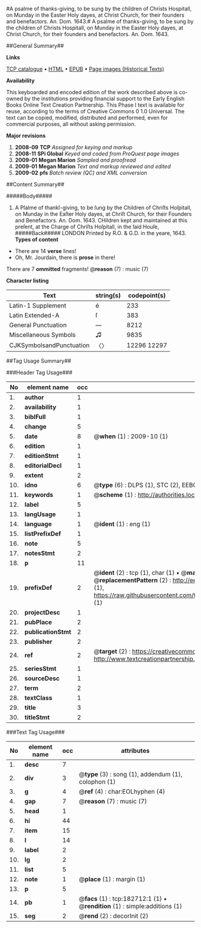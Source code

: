 #A psalme of thanks-giving, to be sung by the children of Christs Hospitall, on Munday in the Easter Holy dayes, at Christ Church, for their founders and benefactors. An. Dom. 1643.#
A psalme of thanks-giving, to be sung by the children of Christs Hospitall, on Munday in the Easter Holy dayes, at Christ Church, for their founders and benefactors. An. Dom. 1643.

##General Summary##

**Links**

[TCP catalogue](http://www.ota.ox.ac.uk/tcp/)  • 
[HTML](http://tei.it.ox.ac.uk/tcp/Texts-HTML/free/B04/B04880.html)  • 
[EPUB](http://tei.it.ox.ac.uk/tcp/Texts-EPUB/free/B04/B04880.epub) • 
[Page images (Historical Texts)](https://data.historicaltexts.jisc.ac.uk/view?pubId=eebo-99884941e&pageId=eebo-99884941e-182712-1)

**Availability**

This keyboarded and encoded edition of the
	       work described above is co-owned by the institutions
	       providing financial support to the Early English Books
	       Online Text Creation Partnership. This Phase I text is
	       available for reuse, according to the terms of Creative
	       Commons 0 1.0 Universal. The text can be copied,
	       modified, distributed and performed, even for
	       commercial purposes, all without asking permission.

**Major revisions**

1. __2008-09__ __TCP__ *Assigned for keying and markup*
1. __2008-11__ __SPi Global__ *Keyed and coded from ProQuest page images*
1. __2009-01__ __Megan Marion__ *Sampled and proofread*
1. __2009-01__ __Megan Marion__ *Text and markup reviewed and edited*
1. __2009-02__ __pfs__ *Batch review (QC) and XML conversion*

##Content Summary##

#####Body#####

1. A Pſalme of thankſ-giving, to be ſung by the Children of Chriſts Hoſpitall, on Munday in the Eaſter Holy dayes, at Chriſt Church, for their Founders and Benefactors. An. Dom. 1643.
CHildren kept and maintained at this preſent, at the Charge of Chriſts Hoſpitall, in the ſaid Houſe,
#####Back#####
LONDON Printed by R.O. & G.D. in the yeare, 1643.
**Types of content**

  * There are 14 **verse** lines!
  * Oh, Mr. Jourdain, there is **prose** in there!

There are 7 **ommitted** fragments! 
 @__reason__ (7) : music (7)

**Character listing**


|Text|string(s)|codepoint(s)|
|---|---|---|
|Latin-1 Supplement|é|233|
|Latin Extended-A|ſ|383|
|General Punctuation|—|8212|
|Miscellaneous Symbols|♫|9835|
|CJKSymbolsandPunctuation|〈〉|12296 12297|

##Tag Usage Summary##

###Header Tag Usage###

|No|element name|occ|attributes|
|---|---|---|---|
|1.|__author__|1||
|2.|__availability__|1||
|3.|__biblFull__|1||
|4.|__change__|5||
|5.|__date__|8| @__when__ (1) : 2009-10 (1)|
|6.|__edition__|1||
|7.|__editionStmt__|1||
|8.|__editorialDecl__|1||
|9.|__extent__|2||
|10.|__idno__|6| @__type__ (6) : DLPS (1), STC (2), EEBO-CITATION (1), PROQUEST (1), VID (1)|
|11.|__keywords__|1| @__scheme__ (1) : http://authorities.loc.gov/ (1)|
|12.|__label__|5||
|13.|__langUsage__|1||
|14.|__language__|1| @__ident__ (1) : eng (1)|
|15.|__listPrefixDef__|1||
|16.|__note__|5||
|17.|__notesStmt__|2||
|18.|__p__|11||
|19.|__prefixDef__|2| @__ident__ (2) : tcp (1), char (1)  •  @__matchPattern__ (2) : ([0-9\-]+):([0-9IVX]+) (1), (.+) (1)  •  @__replacementPattern__ (2) : http://eebo.chadwyck.com/downloadtiff?vid=$1&page=$2 (1), https://raw.githubusercontent.com/textcreationpartnership/Texts/master/tcpchars.xml#$1 (1)|
|20.|__projectDesc__|1||
|21.|__pubPlace__|2||
|22.|__publicationStmt__|2||
|23.|__publisher__|2||
|24.|__ref__|2| @__target__ (2) : https://creativecommons.org/publicdomain/zero/1.0/ (1), http://www.textcreationpartnership.org/docs/. (1)|
|25.|__seriesStmt__|1||
|26.|__sourceDesc__|1||
|27.|__term__|2||
|28.|__textClass__|1||
|29.|__title__|3||
|30.|__titleStmt__|2||


###Text Tag Usage###

|No|element name|occ|attributes|
|---|---|---|---|
|1.|__desc__|7||
|2.|__div__|3| @__type__ (3) : song (1), addendum (1), colophon (1)|
|3.|__g__|4| @__ref__ (4) : char:EOLhyphen (4)|
|4.|__gap__|7| @__reason__ (7) : music (7)|
|5.|__head__|1||
|6.|__hi__|44||
|7.|__item__|15||
|8.|__l__|14||
|9.|__label__|2||
|10.|__lg__|2||
|11.|__list__|5||
|12.|__note__|1| @__place__ (1) : margin (1)|
|13.|__p__|5||
|14.|__pb__|1| @__facs__ (1) : tcp:182712:1 (1)  •  @__rendition__ (1) : simple:additions (1)|
|15.|__seg__|2| @__rend__ (2) : decorInit (2)|
